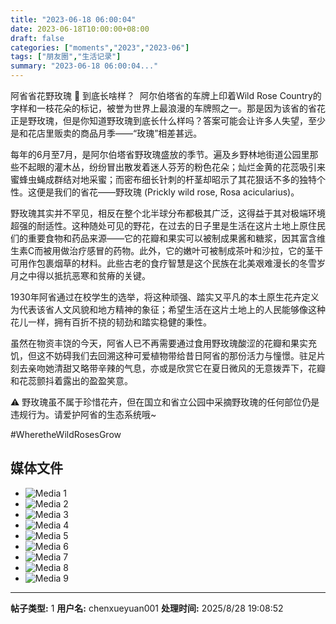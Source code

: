 ```yaml
---
title: "2023-06-18 06:00:04"
date: 2023-06-18T10:00:00+08:00
draft: false
categories: ["moments","2023","2023-06"]
tags: ["朋友圈","生活记录"]
summary: "2023-06-18 06:00:04..."
---
```


阿省省花野玫瑰 🌹 到底长啥样？
​
​阿尔伯塔省的车牌上印着Wild Rose Country的字样和一枝花朵的标记，被誉为世界上最浪漫的车牌照之一。那是因为该省的省花正是野玫瑰，但是你知道野玫瑰到底长什么样吗？答案可能会让许多人失望，至少是和花店里贩卖的商品月季——“玫瑰”相差甚远。

每年的6月至7月，是阿尔伯塔省野玫瑰盛放的季节。遍及乡野林地街道公园里那些不起眼的灌木丛，纷纷冒出散发着迷人芬芳的粉色花朵；灿烂金黄的花蕊吸引来蜜蜂虫蝇成群结对地采蜜；而密布细长针刺的杆茎却昭示了其花狠话不多的独特个性。这便是我们的省花——野玫瑰 (Prickly wild rose, Rosa acicularius)。

野玫瑰其实并不罕见，相反在整个北半球分布都极其广泛，这得益于其对极端环境超强的耐适性。这种随处可见的野花，在过去的日子里是生活在这片土地上原住民们的重要食物和药品来源——它的花瓣和果实可以被制成果酱和糖浆，因其富含维生素C而被用做治疗感冒的药物。此外，它的嫩叶可被制成茶叶和沙拉，它的茎干可用作包裹烟草的材料。此些古老的食疗智慧是这个民族在北美艰难漫长的冬雪岁月之中得以抵抗恶寒和贫瘠的关键。

1930年阿省通过在校学生的选举，将这种顽强、踏实又平凡的本土原生花卉定义为代表该省人文风貌和地方精神的象征；希望生活在这片土地上的人民能够像这种花儿一样，拥有百折不挠的韧劲和踏实稳健的秉性。

虽然在物资丰饶的今天，阿省人已不再需要通过食用野玫瑰酸涩的花瓣和果实充饥，但这不妨碍我们去回溯这种可爱植物带给昔日阿省的那份活力与憧憬。驻足片刻去亲吻她清甜又略带辛辣的气息，亦或是欣赏它在夏日微风的无意拨弄下，花瓣和花蕊颤抖着露出的盈盈笑意。

⚠️ 野玫瑰虽不属于珍惜花卉，但在国立和省立公园中采摘野玫瑰的任何部位仍是违规行为。请爱护阿省的生态系统哦~ 

#WheretheWildRosesGrow

## 媒体文件

- ![Media 1](/Moments/photos/2023-06-18/202306180600040.jpg)
- ![Media 2](/Moments/photos/2023-06-18/202306180600041.jpg)
- ![Media 3](/Moments/photos/2023-06-18/202306180600042.jpg)
- ![Media 4](/Moments/photos/2023-06-18/202306180600043.jpg)
- ![Media 5](/Moments/photos/2023-06-18/202306180600044.jpg)
- ![Media 6](/Moments/photos/2023-06-18/202306180600045.jpg)
- ![Media 7](/Moments/photos/2023-06-18/202306180600046.jpg)
- ![Media 8](/Moments/photos/2023-06-18/202306180600047.jpg)
- ![Media 9](/Moments/photos/2023-06-18/202306180600048.jpg)

---

**帖子类型:** 1
**用户名:** chenxueyuan001
**处理时间:** 2025/8/28 19:08:52